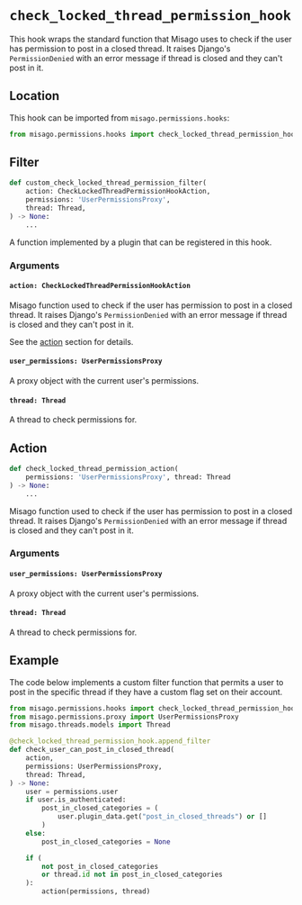 # `check_locked_thread_permission_hook`

This hook wraps the standard function that Misago uses to check if the user has permission to post in a closed thread. It raises Django's `PermissionDenied` with an error message if thread is closed and they can't post in it.


## Location

This hook can be imported from `misago.permissions.hooks`:

```python
from misago.permissions.hooks import check_locked_thread_permission_hook
```


## Filter

```python
def custom_check_locked_thread_permission_filter(
    action: CheckLockedThreadPermissionHookAction,
    permissions: 'UserPermissionsProxy',
    thread: Thread,
) -> None:
    ...
```

A function implemented by a plugin that can be registered in this hook.


### Arguments

#### `action: CheckLockedThreadPermissionHookAction`

Misago function used to check if the user has permission to post in a closed thread. It raises Django's `PermissionDenied` with an error message if thread is closed and they can't post in it.

See the [action](#action) section for details.


#### `user_permissions: UserPermissionsProxy`

A proxy object with the current user's permissions.


#### `thread: Thread`

A thread to check permissions for.


## Action

```python
def check_locked_thread_permission_action(
    permissions: 'UserPermissionsProxy', thread: Thread
) -> None:
    ...
```

Misago function used to check if the user has permission to post in a closed thread. It raises Django's `PermissionDenied` with an error message if thread is closed and they can't post in it.


### Arguments

#### `user_permissions: UserPermissionsProxy`

A proxy object with the current user's permissions.


#### `thread: Thread`

A thread to check permissions for.


## Example

The code below implements a custom filter function that permits a user to post in the specific thread if they have a custom flag set on their account.

```python
from misago.permissions.hooks import check_locked_thread_permission_hook
from misago.permissions.proxy import UserPermissionsProxy
from misago.threads.models import Thread

@check_locked_thread_permission_hook.append_filter
def check_user_can_post_in_closed_thread(
    action,
    permissions: UserPermissionsProxy,
    thread: Thread,
) -> None:
    user = permissions.user
    if user.is_authenticated:
        post_in_closed_categories = (
            user.plugin_data.get("post_in_closed_threads") or []
        )
    else:
        post_in_closed_categories = None

    if (
        not post_in_closed_categories
        or thread.id not in post_in_closed_categories
    ):
        action(permissions, thread)
```